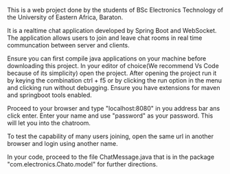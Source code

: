 This is a web project done by the students of BSc Electronics Technology of the University of Eastern Africa, Baraton.

It is a realtime chat application developed by Spring Boot and WebSocket. The application allows users to join and leave chat rooms in real time communcation between server and clients.

Ensure you can first compile java applications on your machine before downloading this project.
In your editor of choice(We recommend Vs Code because of its simplicity) open the project. After opening the project run it by keying the combination ctrl + f5 or by clicking the run option in the menu and clicking run without debugging.
Ensure you have extensions for maven and springboot tools enabled.

Proceed to your browser and type  "localhost:8080" in you address bar ans click enter. Enter your name and use "password" as your password. This will let you into the chatroom.

To test the capability of many users joining, open the same url in another browser and login using another name.

In your code, proceed to the file ChatMessage.java that is in the package "com.electronics.Chato.model" for further directions.
